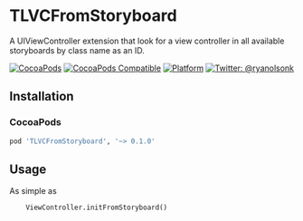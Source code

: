 # TLVCFromStoryboard

A UIViewController extension that look for a view controller in all available storyboards by class name as an ID.

[![CocoaPods](https://img.shields.io/cocoapods/l/TLVCFromStoryboard.svg)](https://github.com/Flipboard/TLVCFromStoryboard/blob/master/LICENSE)
[![CocoaPods Compatible](https://img.shields.io/cocoapods/v/TLVCFromStoryboard.svg)](https://img.shields.io/cocoapods/v/TLVCFromStoryboard.svg)
[![Platform](https://img.shields.io/cocoapods/p/TLVCFromStoryboard.svg?style=flat)](http://cocoadocs.org/docsets/TLVCFromStoryboard)
[![Twitter: @ryanolsonk](https://img.shields.io/badge/contact-@TonyMew-blue.svg?style=flat)](https://twitter.com/TonyMew)


## Installation

### CocoaPods

```ruby
pod 'TLVCFromStoryboard', '~> 0.1.0'
```
    
## Usage
As simple as

```
    ViewController.initFromStoryboard()
```
